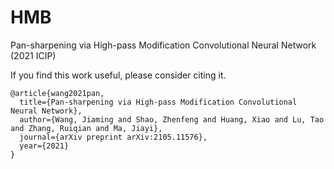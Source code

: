 # HMB
Pan-sharpening via High-pass Modification Convolutional Neural Network (2021 ICIP)

If you find this work useful, please consider citing it.
```
@article{wang2021pan,
  title={Pan-sharpening via High-pass Modification Convolutional Neural Network},
  author={Wang, Jiaming and Shao, Zhenfeng and Huang, Xiao and Lu, Tao and Zhang, Ruiqian and Ma, Jiayi},
  journal={arXiv preprint arXiv:2105.11576},
  year={2021}
}
```
